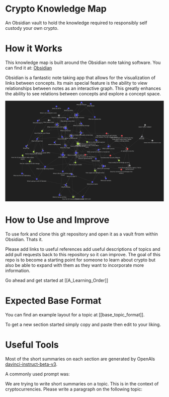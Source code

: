 # Crypto Knowledge Map
 An Obsidian vault to hold the knowledge required to responsibly self custody your own crypto. 
 
 # How it Works
 This knowledge map is built around the Obsidian note taking software. You can find it at: [Obsidian](https://obsidian.md/)


 Obsidian is a fantastic note taking app that allows for the visualization of links between concepts. Its main special feature is the ability to view relationships between notes as an interactive graph. This greatly enhances the ability to see relations between concepts and explore a concept space. 
 
 ![this repo](wholegraph.png)
 
# How to Use and Improve
To use fork and clone this git repository and open it as a vault from within Obsidian. Thats it.


Please add links to useful references add useful descriptions of topics and add pull requests back to this repository so it can improve. The goal of this repo is to become a starting point for someone to learn about crypto but also be able to expand with them as they want to incorporate more information. 

Go ahead and get started at [[A_Learning_Order]]

# Expected Base Format
You can find an example layout for a topic at [[base_topic_format]].


To get a new section started simply copy and paste then edit to your liking. 

# Useful Tools
Most of the short summaries on each section are generated by OpenAIs [davinci-instruct-beta-v3](https://beta.openai.com/playground/p/default-grammar?model=davinci-instruct-beta-v3). 


A commonly used prompt was:


We are trying to write short summaries on a topic. This is in the context of cryptocurrencies. Please write a paragraph on the following topic:
